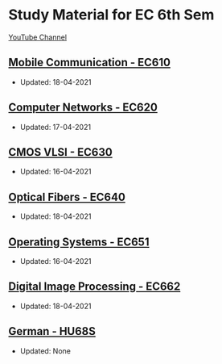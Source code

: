 # Study Material for EC 6th Sem

<div>
<a class="white" href="https://www.youtube.com/c/MohamedFazal"><p><span class="bg"></span><span class="base"></span><span class="text">YouTube Channel</span></p></a>
</div>

## [Mobile Communication - EC610](./docs/EC610)
  - Updated: 18-04-2021

## [Computer Networks - EC620](./docs/EC620)
  - Updated: 17-04-2021

## [CMOS VLSI - EC630](./docs/EC630)
  - Updated: 16-04-2021

## [Optical Fibers - EC640](./docs/EC640)
  - Updated: 18-04-2021

## [Operating Systems - EC651](./docs/EC651)
  - Updated: 16-04-2021

## [Digital Image Processing - EC662](./docs/EC662)
  - Updated: 18-04-2021

## [German - HU68S](./docs/HU68S)
  - Updated: None